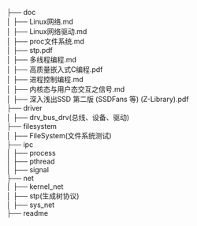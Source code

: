 ├──  doc  
│   ├──  Linux网络.md  
│   ├── Linux网络驱动.md  
│   ├── proc文件系统.md  
│   ├── stp.pdf    
│   ├── 多线程编程.md  
│   ├── 高质量嵌入式C编程.pdf  
│   ├── 进程控制编程.md  
│   ├── 内核态与用户态交互之信号.md  
│   ├── 深入浅出SSD 第二版 (SSDFans 等) (Z-Library).pdf  
├──  driver  
│   ├── drv_bus_drv(总线、设备、驱动)  
├──  filesystem  
│   ├── FileSystem(文件系统测试)  
├──  ipc  
│   ├── process  
│   ├── pthread  
│   ├── signal  
├──  net  
│   ├── kernel_net  
│   ├── stp(生成树协议)  
│   ├── sys_net   
├──  readme  